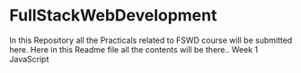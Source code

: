 # FullStackWebDevelopment
In this Repository all the Practicals related to FSWD course will be submitted here.
Here in this Readme file all the contents will be there..
Week 1 JavaScript
